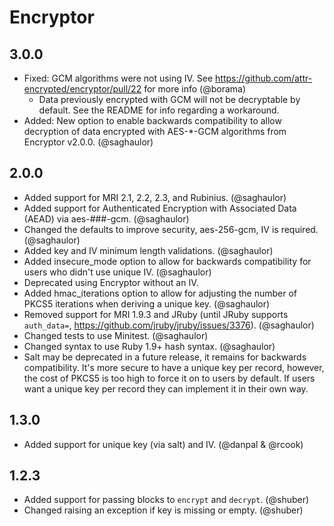 # Encryptor #

## 3.0.0 ##

* Fixed: GCM algorithms were not using IV. See https://github.com/attr-encrypted/encryptor/pull/22 for more info (@borama)
    * Data previously encrypted with GCM will not be decryptable by default. See the README for info regarding a workaround.
* Added: New option to enable backwards compatibility to allow decryption of data encrypted with AES-*-GCM algorithms from Encryptor v2.0.0. (@saghaulor)

## 2.0.0 ##

* Added support for MRI 2.1, 2.2, 2.3, and Rubinius. (@saghaulor)
* Added support for Authenticated Encryption with Associated Data (AEAD) via aes-###-gcm. (@saghaulor)
* Changed the defaults to improve security, aes-256-gcm, IV is required. (@saghaulor)
* Added key and IV minimum length validations. (@saghaulor)
* Added insecure_mode option to allow for backwards compatibility for users who didn't use unique IV. (@saghaulor)
* Deprecated using Encryptor without an IV.
* Added hmac_iterations option to allow for adjusting the number of PKCS5 iterations when deriving a unique key. (@saghaulor)
* Removed support for MRI 1.9.3 and JRuby (until JRuby supports `auth_data=`, https://github.com/jruby/jruby/issues/3376). (@saghaulor)
* Changed tests to use Minitest. (@saghaulor)
* Changed syntax to use Ruby 1.9+ hash syntax. (@saghaulor)
* Salt may be deprecated in a future release, it remains for backwards compatibility. It's more secure to have a unique key per record, however, the cost of PKCS5 is too high to force it on to users by default. If users want a unique key per record they can implement it in their own way.

## 1.3.0 ##

* Added support for unique key (via salt) and IV. (@danpal & @rcook)

## 1.2.3 ##

* Added support for passing blocks to `encrypt` and `decrypt`. (@shuber)
* Changed raising an exception if key is missing or empty. (@shuber)
